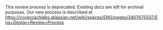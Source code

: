 This review process is deprecated. Existing docs are left for archival
purposes. Our new process is described at
https://cockroachlabs.atlassian.net/wiki/spaces/ENG/pages/3407675507/Eng+Design+Review+Process

